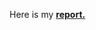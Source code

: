 Here is my **[report.](https://zach2y.github.io/PracticalMachineLearning-Project/PracMacLea_CourseProject.html)**
